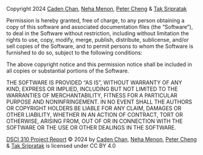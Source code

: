 Copyright 2024 [Caden Chan](https://github.com/cadenmchan), [Neha Menon](https://github.com/nehamenon704), [Peter Cheng](https://github.com/petercmh01) & [Tak Sripratak](https://github.com/tak4563)

Permission is hereby granted, free of charge, to any person obtaining a copy of this software and associated documentation files (the “Software”), to deal in the Software without restriction, including without limitation the rights to use, copy, modify, merge, publish, distribute, sublicense, and/or sell copies of the Software, and to permit persons to whom the Software is furnished to do so, subject to the following conditions:

The above copyright notice and this permission notice shall be included in all copies or substantial portions of the Software.

THE SOFTWARE IS PROVIDED “AS IS”, WITHOUT WARRANTY OF ANY KIND, EXPRESS OR IMPLIED, INCLUDING BUT NOT LIMITED TO THE WARRANTIES OF MERCHANTABILITY, FITNESS FOR A PARTICULAR PURPOSE AND NONINFRINGEMENT. IN NO EVENT SHALL THE AUTHORS OR COPYRIGHT HOLDERS BE LIABLE FOR ANY CLAIM, DAMAGES OR OTHER LIABILITY, WHETHER IN AN ACTION OF CONTRACT, TORT OR OTHERWISE, ARISING FROM, OUT OF OR IN CONNECTION WITH THE SOFTWARE OR THE USE OR OTHER DEALINGS IN THE SOFTWARE.

[DSCI 310 Project Report](https://github.com/cadenmchan/dsci310_project) © 2024 by [Caden Chan](https://github.com/cadenmchan), [Neha Menon](https://github.com/nehamenon704), [Peter Cheng](https://github.com/petercmh01) & [Tak Sripratak](https://github.com/tak4563) is licensed under CC BY 4.0 
